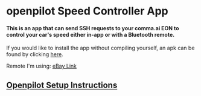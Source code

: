 # openpilot Speed Controller App

#### This is an app that can send SSH requests to your comma.ai EON to control your car's speed either in-app or with a Bluetooth remote.

If you would like to install the app without compiling yourself, an apk can be found by clicking [here](https://github.com/ShaneSmiskol/op-speed-controller/blob/master/app-release.apk?raw=true).

Remote I'm using: [eBay Link](https://www.ebay.com/sch/i.html?_from=R40&_trksid=m570.l1313&_nkw=Car+Bluetooth4.0+Media+Button+Music+Steering+Wheel+Control+for+Smartphone&_sacat=0)

## [Openpilot Setup Instructions](https://github.com/ShaneSmiskol/op-speed-controller-app/blob/master/INSTRUCTIONS.md)
